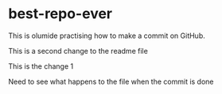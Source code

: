 # best-repo-ever

This is olumide practising how to make a commit on GitHub.

This is a second change to the readme file

This is the change 1

Need to see what happens to the file when the commit is done

